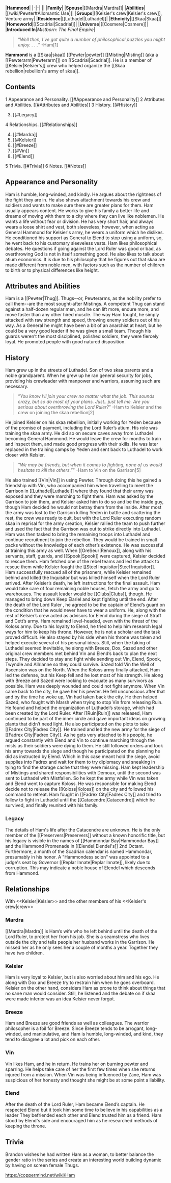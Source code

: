 |**Hammond**|
|-|-|
||
|**Family**|
|**Spouse**|[[Mardra\|Mardra]]|
|**Abilities**|[[/wiki/Pewter#Allomantic Use]]|
|**Groups**|[[Kelsier's crew\|Kelsier's crew]], Venture army|
|**Residence**|[[Luthadel\|Luthadel]]|
|**Ethnicity**|[[Skaa\|Skaa]]|
|**Homeworld**|[[Scadrial\|Scadrial]]|
|**Universe**|[[Cosmere\|Cosmere]]|
|**Introduced In**|*Mistborn: The Final Empire*|

>“*Well then, I've got quite a number of philosophical puzzles you might enjoy. . . .*”
\-Ham[1]


**Hammond** is a [[Skaa\|skaa]] [[Pewter\|pewter]] [[Misting\|Misting]] (aka a [[Pewterarm\|Pewterarm]]) on [[Scadrial\|Scadrial]]. He is a member of [[Kelsier\|Kelsier's]] crew who helped organize the [[Skaa rebellion\|rebellion's army of skaa]].

## Contents

1 Appearance and Personality. [[#Appearance and Personality]] 
2 Attributes and Abilities. [[#Attributes and Abilities]] 
3 History. [[#History]] 

3. [[#Legacy]] 


4 Relationships. [[#Relationships]] 

4. [[#Mardra]] 
4. [[#Kelsier]] 
4. [[#Breeze]] 
4. [[#Vin]] 
4. [[#Elend]] 


5 Trivia. [[#Trivia]] 
6 Notes. [[#Notes]] 


## Appearance and Personality
 
Ham is humble, long-winded, and kindly. He argues about the rightness of the fight they are in. He also shows attachment towards his crew and soldiers and wants to make sure there are greater plans for them.
Ham usually appears content. He works to give his family a better life and dreams of moving with them to a city where they can live like noblemen. He wants a life without fear or division.
He has very short hair, and always wears a loose shirt and vest, both sleeveless; however, when acting as General Hammond for Kelsier's army, he wears a uniform which he dislikes. He conditioned his support as General to Elend to stop using a uniform, so, he went back to his customary sleeveless vests.
Ham likes philosophical debates. He questions if going against the Lord Ruler was good or bad, as overthrowing God is not in itself something good. He also likes to talk about atium economics.
It is due to his philosophy that he figures out that skaa are made different from noble men, with factors such as the number of children to birth or to physical differences like height.

## Attributes and Abilities
Ham is a [[Pewter\|Thug]]. Thugs--or, Pewterarms, as the nobility prefer to call them--are the most sought-after Mistings. A competent Thug can stand against a half-dozen regular men, and he can lift more, endure more, and move faster than any other hired muscle.
The way Ham fought, he simply attacked with raw strength and speed, throwing enemy soldiers out of his way.
As a General he might have been a bit of an anarchist at heart, but he could be a very good leader if he was given a small team. Though his guards weren’t the most disciplined, polished soldiers, they were fiercely loyal. He promoted people with good natured disposition.

## History
Ham grew up in the streets of Luthadel. Son of two skaa parents and a noble grandparent. When he grew up he ran general security for jobs, providing his crewleader with manpower and warriors, assuming such are necessary.

>“*You know I’ll join your crew no matter what the job. This sounds crazy, but so do most of your plans. Just...just tell me. Are you serious about overthrowing the Lord Ruler?*”
\-Ham to Kelsier and the crew on joining the skaa rebellion[2]

He joined Kelsier on his skaa rebellion, initially working for Yeden because of the promise of payment, including the Lord Ruler’s atium. His role was training the skaa army. He did so on secure caves away from Luthadel becoming General Hammond. He would leave the crew for months to train and inspect them, and made good progress with their skills.
He was later replaced in the training camps by Yeden and sent back to Luthadel to work closer with Kelsier.

>“*We may be friends, but when it comes to fighting, none of us would hesitate to kill the others.”*”
\-Ham to Vin on the Garrison[5]

He also trained [[Vin\|Vin]] in using Pewter. Through doing this he gained a friendship with Vin, who accompanied him when travelling to meet the Garrison in [[Luthadel\|Luthadel]] where they found that their army was exposed and they were marching to fight them. Ham was asked by the Garrison to join them, and Kelsier asked him to do so and be the inside guy, though Ham decided he would not betray them from the inside.
After most the army was lost to the Garrison killing Yeden in battle and scattering the rest, the crew was ready to quit, but with the Lord Ruler executing random skaa in reprisal for the army creation, Kelsier rallied the team to push further and used the fact that the Garrison was out to strike directly into Luthadel.
Ham was then tasked to bring the remaining troops into Luthadel and continue recruitment to join the rebellion. They would be trained in small packs without the knowledge of each other’s existence. He was successful at training this army as well.
When [[OreSeur\|Renoux]], along with his servants, staff, guards, and [[Spook\|Spook]] were captured, Kelsier decided to rescue them. Ham fetched one of the rebel teams and led the attack to rescue them while Kelsier fought the [[Steel Inquisitor\|Steel Inquisitor]]. Ham successfully rescued all of the prisoners, while Kelsier remained behind and killed the Inquisitor but was killed himself when the Lord Ruler arrived.
After Kelsier’s death, he left instructions for the final assault. Ham would take care of four remaining noble houses, fetch the army and go to warehouses. The assault leader would be [[Clubs\|Clubs]], though. He managed to bring down Keep Elariel and kept fighting until the end.
After the death of the Lord Ruler , he agreed to be the captain of Elend’s guard on the condition that he would never have to wear a uniform. He, along with the rest of Kelsier’s crew acted as advisors for Elend during the siege of Straff and Cett’s army. Ham remained level-headed, even with the threat of the Koloss army.
Due to his loyalty to Elend, he tried to help him research legal ways for him to keep his throne. However, he is not a scholar and the task proved difficult. He also stayed by his side when his throne was taken and helped execute several of his personal ideas. Still, when the taking of Luthadel seemed inevitable, he along with Breeze, Dox, Sazed and other original crew members met behind Vin and Elend’s back to plan the next steps.
They decided to stay and fight while sending out Vin, Elend, Spook, Twyndle and Allrianne so they could survive. Sazed told Vin the Well of Ascension was on the North.
When the Koloss army finally attacked, Ham led the defense, but his Keep fell and he lost most of his strength. He along with Breeze and Sazed were looking to evacuate as many survivors as possible. Ham was deeply wounded and could not fight anymore. When Vin came back to the city, he gave her his pewter. He fell unconscious after that and by the time he woke up, Vin had taken back the city. He then helped Sazed, who fought with Marsh when trying to stop Vin from releasing Ruin. He found and helped the organization of Luthadel’s storage, which had been created by the Lord Ruler.
After [[Ruin\|Ruin]] was released, Ham continued to be part of the inner circle and gave important ideas on growing plants that didn’t need light. He also participated on the plots to take [[Fadrex City\|Fadrex City]].
He trained and led the new army for the siege of [[Fadrex City\|Fadrex City]]. As he gets very attached to his people, he argued constantly with Elend and Vin to continue marching through the mists as their soldiers were dying to them.
He still followed orders and took his army towards the siege and though he participated on the planning he did as instructed by Elend. Which in this case meant hold the siege, avoid supplies into Fadrex and wait for them to try diplomacy and sneaking in tying to find the storage cache that they were missing.
Ham kept leadership of Mistings and shared responsibilities with Demoux, until the second was sent to Luthadel with Mistfallen. So he kept the army while Vin was taken and Elend went to capture Koloss.
He was responsible for making Elend decide not to release the [[Koloss\|Koloss]] on the city and followed his command to retreat.
Ham fought in [[Fadrex City\|Fadrex City]] and tried to follow to fight in Luthadel until the [[Catacendre\|Catacendre]] which he survived, and finally reunited with his family.

### Legacy
The details of Ham's life after the Catacendre are unknown. He is the only member of the [[Preservers\|Preservers]] without a known honorific title, but his legacy is visible in the names of [[Hammondar Bay\|Hammondar Bay]] and the Hammond Promenade in [[Elendel\|Elendel's]] 2nd Octant. Furthermore, a month of the Scadrian calendar is named Hammondar, presumably in his honor.
A "Hammondess scion" was appointed to a judge's seat by Governor [[Replar Innate\|Replar Innate]], likely due to corruption. This may indicate a noble house of Elendel which descends from Hammond.

## Relationships
  With <<Kelsier\|Kelsier>> and the other members of his <<Kelsier's crew\|crew>>
### Mardra
[[Mardra\|Mardra]] is Ham’s wife who he left behind until the death of the Lord Ruler, to protect her from his job. She is a seamstress who lives outside the city and tells people her husband works in the Garrison. He missed her as he only sees her a couple of months a year. Together they have two children.

### Kelsier
Ham is very loyal to Kelsier, but is also worried about him and his ego. He along with Dox and Breeze try to restrain him when he goes overboard. Kelsier on the other hand, considers Ham as prone to think about things that no sane man would consider. Still, he listened and the debate on if skaa were made inferior was an idea Kelsier never forgot.

### Breeze
Ham and Breeze are good friends as well as colleagues. The warrior philosopher is a foil for Breeze. Since Breeze tends to be arrogant, long-winded, and manipulative, and Ham is humble, long-winded, and kind, they tend to disagree a lot and pick on each other.

### Vin
Vin likes Ham, and he in return. He trains her on burning pewter and sparring. He helps take care of her the first few times when she returns injured from a mission. When Vin was being influenced by Zane, Ham was suspicious of her honesty and thought she might be at some point a liability.

### Elend
After the death of the Lord Ruler, Ham became Elend’s captain. He respected Elend but it took him some time to believe in his capabilities as a leader They befriended each other and Elend trusted him as a friend. Ham stood by Elend's side and encouraged him as he researched methods of keeping the throne.

## Trivia
Brandon wishes he had written Ham as a woman, to better balance the gender ratio in the series and create an interesting world building dynamic by having on screen female Thugs.


https://coppermind.net/wiki/Ham